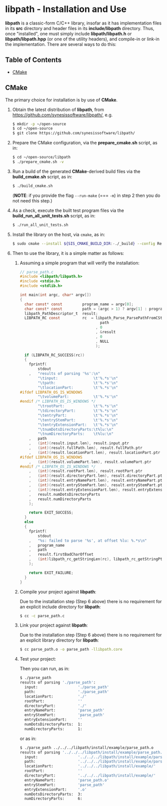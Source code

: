 # libpath - Installation and Use <!-- omit in toc -->

**libpath** is a classic-form C/C++ library, insofar as it has
implementation files in its **src** directory and header files in its
**include/libpath** directory. Thus, once "installed", one must simply
include **libpath/libpath.h** or **libpath/libpath.hpp** (or one of the utility headers), and compile-in
or link-in the implementation. There are several ways to do this:


## Table of Contents <!-- omit in toc -->

- [CMake](#cmake)




## CMake

The primary choice for installation is by use of **CMake**.

1. Obtain the latest distribution of **libpath**, from
   https://github.com/synesissoftware/libpath/, e.g.

   ```bash
   $ mkdir -p ~/open-source
   $ cd ~/open-source
   $ git clone https://github.com/synesissoftware/libpath/
   ```

2. Prepare the CMake configuration, via the **prepare_cmake.sh** script, as
   in:

   ```bash
   $ cd ~/open-source/libpath
   $ ./prepare_cmake.sh -v
   ```

3. Run a build of the generated **CMake**-derived build files via the
   **build_cmake.sh** script, as in:

   ```bash
   $ ./build_cmake.sh
   ```

   (**NOTE**: if you provide the flag `--run-make` (=== `-m`) in step 2 then you do
   not need this step.)

4. As a check, execute the built test program files via the
   **build_run_all_unit_tests.sh** script, as in:

   ```bash
   $ ./run_all_unit_tests.sh
   ```

5. Install the library on the host, via `cmake`, as in:


   ```bash
   $ sudo cmake --install ${SIS_CMAKE_BUILD_DIR:-./_build} --config Release
   ```

7. Then to use the library, it is a simple matter as follows:

   1. Assuming a simple program that will verify the installation:

      ```C
      // parse_path.c
      #include <libpath/libpath.h>
      #include <stdio.h>
      #include <stdlib.h>

      int main(int argc, char* argv[])
      {
        char const* const         program_name = argv[0];
        char const* const         path = (argc > 1) ? argv[1] : program_name;
        libpath_PathDescriptor_t  result;
        LIBPATH_RC const          rc  = libpath_Parse_ParsePathFromCStyleString(
                                          path
                                        , 0
                                        , &result
                                        , 0
                                        , NULL
                                        );

        if (LIBPATH_RC_SUCCESS(rc))
        {
          fprintf(
              stdout
          ,   "results of parsing '%s':\n"
              "\tinput:                \t'%.*s'\n"
              "\tpath:                 \t'%.*s'\n"
              "\tlocationPart:         \t'%.*s'\n"
      #ifdef LIBPATH_OS_IS_WINDOWS
              "\tvolumePart:           \t'%.*s'\n"
      #endif /* LIBPATH_OS_IS_WINDOWS */
              "\trootPart:             \t'%.*s'\n"
              "\tdirectoryPart:        \t'%.*s'\n"
              "\tentryPart:            \t'%.*s'\n"
              "\tentryStemPart:        \t'%.*s'\n"
              "\tentryExtensionPart:   \t'%.*s'\n"
              "\tnumDotsDirectoryParts:\t%lu:\n"
              "\tnumDirectoryParts:    \t%lu:\n"
          ,   path
          ,   (int)(result.input.len), result.input.ptr
          ,   (int)(result.fullPath.len), result.fullPath.ptr
          ,   (int)(result.locationPart.len), result.locationPart.ptr
      #ifdef LIBPATH_OS_IS_WINDOWS
          ,   (int)(result.volumePart.len), result.volumePart.ptr
      #endif /* LIBPATH_OS_IS_WINDOWS */
          ,   (int)(result.rootPart.len), result.rootPart.ptr
          ,   (int)(result.directoryPart.len), result.directoryPart.ptr
          ,   (int)(result.entryNamePart.len), result.entryNamePart.ptr
          ,   (int)(result.entryStemPart.len), result.entryStemPart.ptr
          ,   (int)(result.entryExtensionPart.len), result.entryExtensionPart.ptr
          ,   result.numDotsDirectoryParts
          ,   result.numDirectoryParts
          );

          return EXIT_SUCCESS;
        }
        else
        {
          fprintf(
              stdout
          ,   "%s: failed to parse '%s', at offset %lu: %.*s\n"
          ,   program_name
          ,   path
          ,   result.firstBadCharOffset
          ,   (int)libpath_rc_getStringLen(rc), libpath_rc_getStringPtr(rc)
          );

          return EXIT_FAILURE;
        }
      }
      ```

   2. Compile your project against **libpath**:

      Due to the installation step (Step 6 above) there is no requirement
      for an explicit include directory for **libpath**:

      ```bash
      $ cc -c parse_path.c
      ```

   3. Link your project against **libpath**:

      Due to the installation step (Step 6 above) there is no requirement
      for an explicit library directory for **libpath**:

      ```bash
      $ cc parse_path.o -o parse_path -llibpath.core
      ```

   4. Test your project:

      Then you can run, as in:

      ```bash
      $ ./parse_path
      results of parsing './parse_path':
        input:                  './parse_path'
        path:                   './parse_path'
        locationPart:           './'
        rootPart:               ''
        directoryPart:          './'
        entryNamePart:          'parse_path'
        entryStemPart:          'parse_path'
        entryExtensionPart:     ''
        numDotsDirectoryParts:  1:
        numDirectoryParts:      1:
      ```

      or as in:

      ```bash
      $ ./parse_path ../../../libpath/install/example/parse_path.o
      results of parsing '../../../libpath/install/example/parse_path.o':
        input:                  '../../../libpath/install/example/parse_path.o'
        path:                   '../../../libpath/install/example/parse_path.o'
        locationPart:           '../../../libpath/install/example/'
        rootPart:               ''
        directoryPart:          '../../../libpath/install/example/'
        entryNamePart:          'parse_path.o'
        entryStemPart:          'parse_path'
        entryExtensionPart:     '.o'
        numDotsDirectoryParts:  3:
        numDirectoryParts:      6:
      ```


<!-- ########################### end of file ########################### -->

